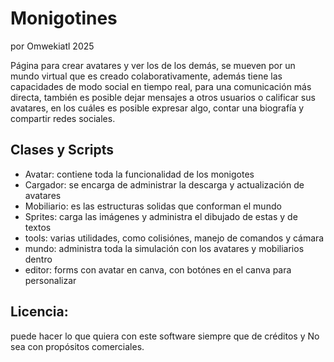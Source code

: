 # Monigotines

por Omwekiatl 2025

Página para crear avatares y ver los de los demás, se mueven por un mundo virtual que es creado colaborativamente, además tiene las capacidades de modo social en tiempo real, para una comunicación más directa, también es posible dejar mensajes a otros usuarios o calificar sus avatares, en los cuáles es posible expresar algo, contar una biografía y compartir redes sociales.

## Clases y Scripts

* Avatar: contiene toda la funcionalidad de los monigotes
* Cargador: se encarga de administrar la descarga y actualización de avatares
* Mobiliario: es las estructuras solidas que conforman el mundo
* Sprites: carga las imágenes y administra el dibujado de estas y de textos
* tools: varias utilidades, como colisiónes, manejo de comandos y cámara
* mundo: administra toda la simulación con los avatares y mobiliarios dentro
* editor: forms con avatar en canva, con botónes en el canva para personalizar

## Licencia:

puede hacer lo que quiera con este software siempre que de créditos y No sea con propósitos comerciales.
